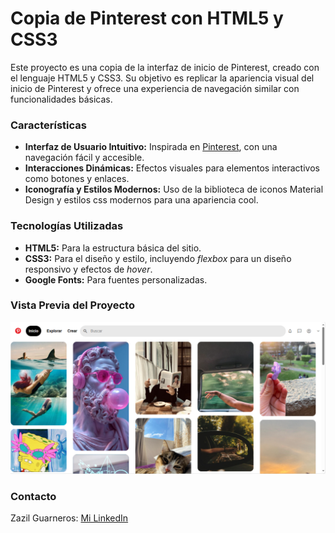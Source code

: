# Copia de Pinterest con HTML5 y CSS3

Este proyecto es una copia de la interfaz de inicio de Pinterest, creado con el lenguaje HTML5 y CSS3. Su objetivo es replicar la apariencia visual del inicio de Pinterest y ofrece una experiencia de navegación similar con funcionalidades básicas.

### Características
+ **Interfaz de Usuario Intuitivo:** Inspirada en [Pinterest](https://www.pinterest.com.mx/), con una navegación fácil y accesible.
+ **Interacciones Dinámicas:** Efectos visuales para elementos interactivos como botones y enlaces.
+ **Iconografía y Estilos Modernos:** Uso de la biblioteca de iconos Material Design y estilos css modernos para una apariencia cool.

### Tecnologías Utilizadas
+ **HTML5:** Para la estructura básica del sitio.
+ **CSS3:** Para el diseño y estilo, incluyendo _flexbox_ para un diseño responsivo y efectos de _hover_.
+ **Google Fonts:** Para fuentes personalizadas.

### Vista Previa del Proyecto
![Demo](/images/vistaprevia.png)

### Contacto
Zazil Guarneros: [Mi LinkedIn](https://www.linkedin.com/in/zazil-guarneros-pacheco-556739167/)
